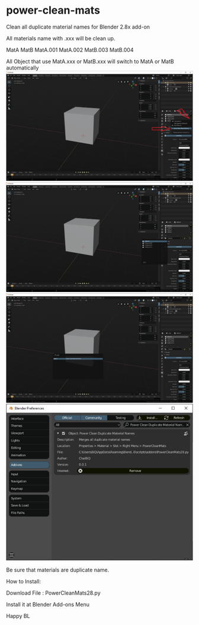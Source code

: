 # power-clean-mats
Clean all duplicate material names for Blender 2.8x add-on

All materials name with .xxx will be clean up.

MatA
MatB
MatA.001
MatA.002
MatB.003
MatB.004

All Object that use MatA.xxx or MatB.xxx will switch to MatA or MatB automatically
![alt text](https://github.com/xyzboxzone/power-clean-mats/blob/master/power01.jpg)
![alt text](https://github.com/xyzboxzone/power-clean-mats/blob/master/power02.jpg)
![alt text](https://github.com/xyzboxzone/power-clean-mats/blob/master/power03.jpg)
![alt text](https://github.com/xyzboxzone/power-clean-mats/blob/master/power04.jpg)



Be sure that materials are duplicate name.

How to Install:

Download File : PowerCleanMats28.py

Install it at Blender Add-ons Menu
 

Happy BL
